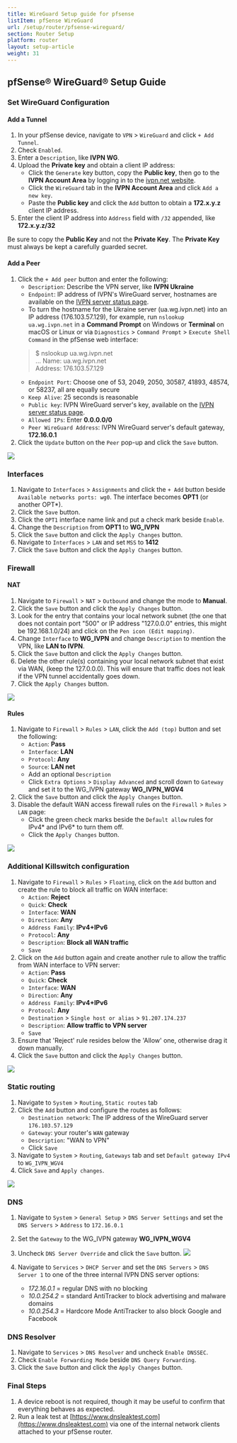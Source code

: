 ```yaml
---
title: WireGuard Setup guide for pfsense
listItem: pfSense WireGuard
url: /setup/router/pfsense-wireguard/
section: Router Setup
platform: router
layout: setup-article
weight: 31
---
```

## pfSense® WireGuard® Setup Guide

### Set WireGuard Configuration

#### Add a Tunnel

1. In your pfSense device, navigate  to `VPN` > `WireGuard` and click `+ Add Tunnel`.
2. Check `Enabled`.
3. Enter a `Description`, like **IVPN WG**.
4. Upload the **Private key** and obtain a client IP address:
    - Click the `Generate` key button, copy the **Public key**, then go to the **IVPN Account Area** by logging in to the [ivpn.net website](https://www.ivpn.net/account/login/).
    - Click the `WireGuard` tab in the **IVPN Account Area** and click `Add a new key`.
    - Paste the **Public key** and click the `Add` button to obtain a **172.x.y.z** client IP address.
5. Enter the client IP address into `Address` field with `/32` appended, like **172.x.y.z/32**
<div markdown="1" class="notice notice--warning">
Be sure to copy the <strong>Public Key</strong> and not the <strong>Private Key</strong>. The <strong>Private Key</strong> must always be kept a carefully guarded secret.
</div>

#### Add a Peer

1. Click the `+ Add peer` button and enter the following:
    * `Description`: Describe the VPN server, like **IVPN Ukraine**
    * `Endpoint`: IP address of IVPN's WireGuard server, hostnames are available on the [IVPN server status page](https://www.ivpn.net/status).
	- To turn the hostname for the Ukraine server (ua.wg.ivpn.net) into an IP address (176.103.57.129), for example, run `nslookup ua.wg.ivpn.net` in a **Command Prompt** on Windows or **Terminal** on macOS or Linux or via `Diagnostics` > `Command Prompt` > `Execute Shell Command` in the pfSense web interface:  
	> $ nslookup ua.wg.ivpn.net  
	> ...
	> Name:   ua.wg.ivpn.net  
	> Address: 176.103.57.129  
    * `Endpoint Port`: Choose one of 53, 2049, 2050, 30587, 41893, 48574, or 58237, all are equally secure
    * `Keep Alive`: 25 seconds is reasonable
    * `Public key`: IVPN WireGuard server's key, available on the [IVPN server status page](https://www.ivpn.net/status).
    * `Allowed IPs`: Enter **0.0.0.0/0**
    * `Peer WireGuard Address`: IVPN WireGuard server's default gateway, **172.16.0.1**
2. Click the `Update` button on the `Peer` pop-up and click the `Save` button.

![](/images-static/uploads/pf-wg-10-peer.png)

### Interfaces

1. Navigate to `Interfaces` > `Assignments` and click the `+ Add` button beside `Available networks ports: wg0`.  The interface becomes **OPT1** (or another OPT*).
2. Click the `Save` button.
3. Click the `OPT1` interface name link and put a check mark beside `Enable`.
4. Change the `Description` from **OPT1** to **WG_IVPN**
5. Click the `Save` button and click the `Apply Changes` button.
6. Navigate to `Interfaces` > `LAN` and set `MSS` to **1412**
7. Click the `Save` button and click the `Apply Changes` button.

### Firewall

#### NAT

1. Navigate to `Firewall` > `NAT` > `Outbound` and change the mode to **Manual**.
2. Click the `Save` button and click the `Apply Changes` button.
3. Look for the entry that contains your local network subnet (the one that does not contain port "500" or IP address "127.0.0.0" entries, this might be 192.168.1.0/24) and click on the `Pen icon (Edit mapping)`.
4. Change `Interface` to **WG_IVPN** and change `Description` to mention the VPN, like **LAN to IVPN**.
5. Click the `Save` button and click the `Apply Changes` button.
6. Delete the other rule(s) containing your local network subnet that exist via WAN, (keep the 127.0.0.0). This will ensure that traffic does not leak if the VPN tunnel accidentally goes down.
7. Click the `Apply Changes` button.

![](/images-static/uploads/pf-wg-20-fw-nat-outbound.png)

#### Rules

1. Navigate to `Firewall` > `Rules` > `LAN`, click the `Add (top)` button and set the following:
    - `Action`: **Pass**
    - `Interface`: **LAN**
    - `Protocol`: **Any**
    - `Source`: **LAN net**
    - Add an optional `Description`
    - Click `Extra Options` > `Display Advanced` and scroll down to `Gateway` and set it to the WG_IVPN gateway **WG_IVPN_WGV4**
2. Click the `Save` button and click the `Apply Changes` button.
3. Disable the default WAN access firewall rules on the  `Firewall` > `Rules` > `LAN` page:
    - Click the green check marks beside the `Default allow` rules for IPv4* and IPv6* to turn them off.
    - Click the `Apply Changes` button.

![](/images-static/uploads/pf-wg-30-fw-rules-lan.png)

### Additional Killswitch configuration

1. Navigate to `Firewall` > `Rules` > `Floating`, click on the `Add` button and create the rule to block all traffic on WAN interface:
    - `Action`: **Reject**
    - `Quick`: **Check**
    - `Interface`: **WAN**
    - `Direction`: **Any**
    - `Address Family`: **IPv4+IPv6**
    - `Protocol`: **Any**
    - `Description`: **Block all WAN traffic**
    - `Save`
2. Click on the `Add` button again and create another rule to allow the traffic from WAN interface to VPN server:
    - `Action`: **Pass**
    - `Quick`: **Check**
    - `Interface`: **WAN**
    - `Direction`: **Any**
    - `Address Family`: **IPv4+IPv6**
    - `Protocol`: **Any**
    - `Destination` > `Single host or alias` > `91.207.174.237`
    - `Description`: **Allow traffic to VPN server**
    - `Save`
3. Ensure that 'Reject' rule resides below the 'Allow' one, otherwise drag it down manually.
4. Click the `Save` button and click the `Apply Changes` button.

![](/images-static/uploads/pf-wg-50-killswitch.png)

### Static routing

1. Navigate to `System` > `Routing`, `Static routes` tab
2. Click the `Add` button and configure the routes as follows:
    - `Destination network`: The IP address of the WireGuard server `176.103.57.129`
    - `Gateway`: your router's `WAN` gateway
    - `Description`: "WAN to VPN"
    - Click `Save`
3. Navigate to `System` > `Routing`, `Gateways` tab and set `Default gateway IPv4` to `WG_IVPN_WGV4`
4. Click `Save` and `Apply changes`.

![](/images-static/uploads/pf-wg-35-routing.png)

### DNS

1. Navigate to `System` > `General Setup` > `DNS Server Settings` and set the `DNS Servers` > `Address` to `172.16.0.1`
2. Set the `Gateway` to the WG_IVPN gateway **WG_IVPN_WGV4**
3. Uncheck `DNS Server Override` and click the `Save` button.
![](/images-static/uploads/pf-wg-40-dns.png)
4. Navigate to `Services` > `DHCP Server` and set the `DNS Servers` > `DNS Server 1` to one of the three internal IVPN DNS server options:

    - *172.16.0.1* = regular DNS with no blocking
    - *10.0.254.2* = standard AntiTracker to block advertising and malware domains
    - *10.0.254.3* = Hardcore Mode AntiTracker to also block Google and Facebook

### DNS Resolver

1. Navigate to `Services` > `DNS Resolver` and uncheck `Enable DNSSEC`.
2. Check `Enable Forwarding Mode` beside `DNS Query Forwarding`.
3. Click the `Save` button and click the `Apply Changes` button.

### Final Steps

1. A device reboot is not required, though it may be useful to confirm that everything behaves as expected.
2. Run a leak test at [https://www.dnsleaktest.com](https://www.dnsleaktest.com) via one of the internal network clients attached to your pfSense router.